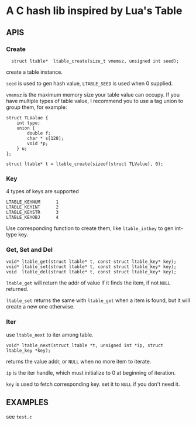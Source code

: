 A C hash lib inspired by Lua's Table
=====================================

## APIS
### Create
```
  struct ltable*  ltable_create(size_t vmemsz, unsigned int seed);
```
create a table instance.

`seed` is used to gen hash value, `LTABLE_SEED` is used when 0 supplied.


`vmemsz` is the maximum memory size your table value can occupy. If you have multiple types of table value, I recommend you to use a tag union to group them, for example:

```
struct TLValue {
    int type;
    union {
        double f;
        char * s[128];
        void *p;
    } u;
};

struct ltable* t = ltable_create(sizeof(struct TLValue), 0);
```

### Key
4 types of keys are supported

```
LTABLE_KEYNUM      1
LTABLE_KEYINT      2
LTABLE_KEYSTR      3
LTABLE_KEYOBJ      4

```
Use corresponding function to create them, like `ltable_intkey` to gen int-type key.

### Get, Set and Del

```
void* ltable_get(struct ltable* t, const struct ltable_key* key);
void* ltable_set(struct ltable* t, const struct ltable_key* key);
void  ltable_del(struct ltable* t, const struct ltable_key* key);
```

`ltable_get` will return the addr of value if it finds the item, if not `NULL` returned.

`ltable_set` returns the same with `ltable_get` when a item is found, but it will create a new one otherwise.


### Iter
use `ltable_next` to iter among table.
```
void* ltable_next(struct ltable *t, unsigned int *ip, struct ltable_key *key);
```
returns the value addr, or `NULL` when no more item to iterate.

`ip` is the iter handle, which must initialize to 0 at beginning of iteration.

`key` is used to fetch corresponding key. set it to `NULL` if you don't need it.

## EXAMPLES
see `test.c`



